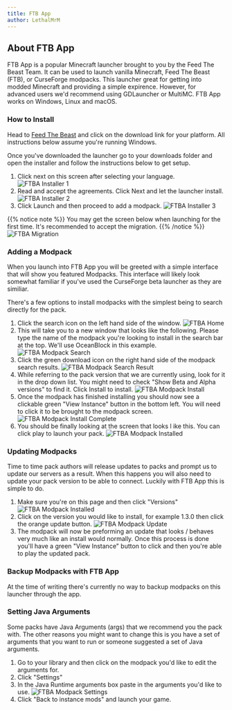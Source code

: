 ```yaml
---
title: FTB App
author: LethalMrM
---
```


## About FTB App

FTB App is a popular Minecraft launcher brought to you by the Feed The Beast Team. It can be used to launch vanilla Minecraft, Feed The Beast (FTB), or CurseForge modpacks. This launcher great for getting into modded Minecraft and providing a simple expirence. However, for advanced users we'd recommend using GDLauncher or MultiMC. FTB App works on Windows, Linux and macOS.

### How to Install
Head to [Feed The Beast](https://feed-the-beast.com/app) and click on the download link for your platform. All instructions below assume you're running Windows.

Once you've downloaded the launcher  go to your downloads folder and open the installer and follow the instructions below to get setup.

1. Click next on this screen after selecting your language.
![FTBA Installer 1](/assets/images/ftbapp/ftba_installer_1.png) 
2. Read and accept the agreements. Click Next and let the launcher install.
![FTBA Installer 2](/assets/images/ftbapp/ftba_installer_2.png) 
3. Click Launch and then proceed to add a modpack.
![FTBA Installer 3](/assets/images/ftbapp/ftba_installer_3.png) 

{{% notice note %}}
You may get the screen below when launching for the first time. It's recommended to accept the migration.
{{% /notice %}}
![FTBA Migration](/assets/images/ftbapp/ftba_migration.png) 

### Adding a Modpack
When you launch into FTB App you will be greeted with a simple interface that will show you featured Modpacks. This interface will likely look somewhat familiar if you've used the CurseForge beta launcher as they are similiar.

There's a few options to install modpacks with the simplest being to search directly for the pack.

1. Click the search icon on the left hand side of the window.
![FTBA Home](/assets/images/ftbapp/ftba_home.png) 
2. This will take you to a new window that looks like the following. Please type the name of the modpack you're looking to install in the search bar at the top. We'll use OceanBlock in this example.
![FTBA Modpack Search](/assets/images/ftbapp/ftba_modpack_search.png) 
3. Click the green download icon on the right hand side of the modpack search results.
![FTBA Modpack Search Result](/assets/images/ftbapp/ftba_modpack_search_result.png) 
4. While referring to the pack version that we are currently using, look for it in the drop down list. You might need to check "Show Beta and Alpha versions" to find it. Click Install to install.
![FTBA Modpack Install](/assets/images/ftbapp/ftba_modpack_install.png) 
5. Once the modpack has finished installing you should now see a clickable green "View Instance" button in the bottom left. You will need to click it to be brought to the modpack screen.
![FTBA Modpack Install Complete](/assets/images/ftbapp/ftba_modpack_install_complete.png) 
6. You should be finally looking at the screen that looks l ike this. You can click play to launch your pack.
![FTBA Modpack Installed](/assets/images/ftbapp/ftba_modpack_installed.png)

### Updating Modpacks
Time to time pack authors will release updates to packs and prompt us to update our servers as a result. When this happens you will also need to update your pack version to be able to connect. Luckily with FTB App this is simple to do.

1. Make sure you're on this page and then click "Versions"
![FTBA Modpack Installed](/assets/images/ftbapp/ftba_modpack_installed.png)
2. Click on the version you would like to install, for example 1.3.0 then click the orange update button.
![FTBA Modpack Update](/assets/images/ftbapp/ftba_modpack_update_1.png)
3. The modpack will now be preforming an update that looks / behaves very much like an install would normally. Once this process is done you'll have a green "View Instance"  button to click and then you're able to play the updated pack.

### Backup Modpacks with FTB App

At the time of writing there's currently no way to backup modpacks on this launcher through the app.

### Setting Java Arguments
Some packs have Java Arguments (args) that we recommend you the pack with. The other reasons you might want to change this is you have a set of arguments that you want to run or someone suggested a set of Java arguments.

1. Go to your library and then click on the modpack you'd like to edit the arguments for.
2. Click "Settings"
3. In the Java Runtime arguments box paste in the arguments you'd like to use. 
![FTBA Modpack Settings](/assets/images/ftbapp/ftba_modpack_settings.png)
4. Click "Back to instance mods" and launch your game.

